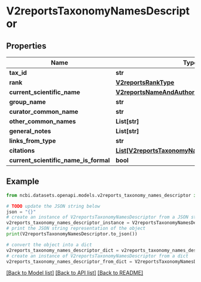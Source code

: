 # V2reportsTaxonomyNamesDescriptor


## Properties

Name | Type | Description | Notes
------------ | ------------- | ------------- | -------------
**tax_id** | **str** |  | [optional] 
**rank** | [**V2reportsRankType**](V2reportsRankType.md) |  | [optional] 
**current_scientific_name** | [**V2reportsNameAndAuthority**](V2reportsNameAndAuthority.md) |  | [optional] 
**group_name** | **str** |  | [optional] 
**curator_common_name** | **str** |  | [optional] 
**other_common_names** | **List[str]** |  | [optional] 
**general_notes** | **List[str]** |  | [optional] 
**links_from_type** | **str** |  | [optional] 
**citations** | [**List[V2reportsTaxonomyNamesDescriptorCitation]**](V2reportsTaxonomyNamesDescriptorCitation.md) |  | [optional] 
**current_scientific_name_is_formal** | **bool** |  | [optional] 

## Example

```python
from ncbi.datasets.openapi.models.v2reports_taxonomy_names_descriptor import V2reportsTaxonomyNamesDescriptor

# TODO update the JSON string below
json = "{}"
# create an instance of V2reportsTaxonomyNamesDescriptor from a JSON string
v2reports_taxonomy_names_descriptor_instance = V2reportsTaxonomyNamesDescriptor.from_json(json)
# print the JSON string representation of the object
print(V2reportsTaxonomyNamesDescriptor.to_json())

# convert the object into a dict
v2reports_taxonomy_names_descriptor_dict = v2reports_taxonomy_names_descriptor_instance.to_dict()
# create an instance of V2reportsTaxonomyNamesDescriptor from a dict
v2reports_taxonomy_names_descriptor_from_dict = V2reportsTaxonomyNamesDescriptor.from_dict(v2reports_taxonomy_names_descriptor_dict)
```
[[Back to Model list]](../README.md#documentation-for-models) [[Back to API list]](../README.md#documentation-for-api-endpoints) [[Back to README]](../README.md)


